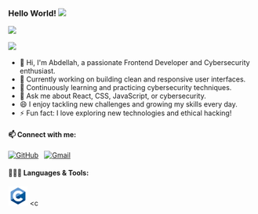 ### Hello World! <img src="https://github.com/sciencepal/sciencepal/blob/master/assets/Hi.gif" width="29px" />
<!-- استبدلنا الصورة الكبيرة الأولى بهادي -->
![](https://github.com/halfrost/halfrost/blob/master/icons/header_1.png)



![](https://komarev.com/ghpvc/?username=AbdellahAkhssay&label=Profile%20Visits&color=blue&style=for-the-badge)



<!-- هادي هي صورة الأنمي الكبيرة اللي زدتها فقط -->


- 👋 Hi, I'm Abdellah, a passionate Frontend Developer and Cybersecurity enthusiast.
- 🔭 Currently working on building clean and responsive user interfaces.
- 🌱 Continuously learning and practicing cybersecurity techniques.
- 💬 Ask me about React, CSS, JavaScript, or cybersecurity.
- 😄 I enjoy tackling new challenges and growing my skills every day.
- ⚡ Fun fact: I love exploring new technologies and ethical hacking!

#### 📫 Connect with me:

[![GitHub](https://img.shields.io/badge/GitHub-000?style=flat&logo=github&logoColor=white)](https://github.com/AbdellahAkhssay) &nbsp; 
[![Gmail](https://img.shields.io/badge/Gmail-D14836?style=flat&logo=gmail&logoColor=white)](mailto:abdellah05akhssay@gmail.com)

#### 👨🏻‍💻 Languages & Tools:

<code><img height="40" src="https://raw.githubusercontent.com/github/explore/main/topics/c/c.png"></code>
<c

